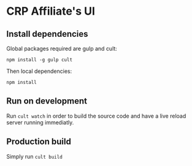 CRP Affiliate's UI
================


## Install dependencies

Global packages required are gulp and cult:
```
npm install -g gulp cult
```

Then local dependencies:
```
npm install
```

## Run on development
Run `cult watch` in order to build the source code and have a live reload server running immediatly.

## Production build
Simply run `cult build`
